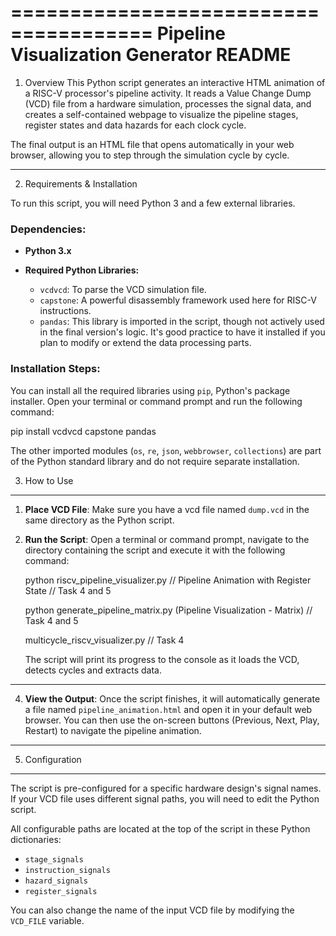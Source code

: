 ======================================
Pipeline Visualization Generator README
======================================

1. Overview
This Python script generates an interactive HTML animation of a RISC-V processor's pipeline activity. It reads a Value Change Dump (VCD) file from a hardware simulation, processes the signal data, and creates a self-contained webpage to visualize the pipeline stages, register states and data hazards for each clock cycle.

The final output is an HTML file that opens automatically in your web browser, allowing you to step through the simulation cycle by cycle.

---------------
2. Requirements & Installation

To run this script, you will need Python 3 and a few external libraries.

### Dependencies:
- **Python 3.x**

- **Required Python Libraries:**
  - `vcdvcd`: To parse the VCD simulation file.
  - `capstone`: A powerful disassembly framework used here for RISC-V instructions.
  - `pandas`: This library is imported in the script, though not actively used in the final version's logic. It's good practice to have it installed if you plan to modify or extend the data processing parts.

### Installation Steps:
You can install all the required libraries using `pip`, Python's package installer. Open your terminal or command prompt and run the following command:

pip install vcdvcd capstone pandas

The other imported modules (`os`, `re`, `json`, `webbrowser`, `collections`) are part of the Python standard library and do not require separate installation.


3. How to Use
---------------
1.  **Place VCD File**: Make sure you have a vcd file named `dump.vcd` in the same directory as the Python script.

2.  **Run the Script**: Open a terminal or command prompt, navigate to the directory containing the script and execute it with the following command:
    
    python riscv_pipeline_visualizer.py // Pipeline Animation with Register State // Task 4 and 5

    python generate_pipeline_matrix.py  (Pipeline Visualization - Matrix) // Task 4 and 5

    multicycle_riscv_visualizer.py  // Task 4
    
    
    The script will print its progress to the console as it loads the VCD, detects cycles and extracts data.
---------------
4.  **View the Output**: Once the script finishes, it will automatically generate a file named `pipeline_animation.html` and open it in your default web browser. You can then use the on-screen buttons (Previous, Next, Play, Restart) to navigate the pipeline animation.
---------------
5. Configuration
------------------
The script is pre-configured for a specific hardware design's signal names. If your VCD file uses different signal paths, you will need to edit the Python script.

All configurable paths are located at the top of the script in these Python dictionaries:
- `stage_signals`
- `instruction_signals`
- `hazard_signals`
- `register_signals`

You can also change the name of the input VCD file by modifying the `VCD_FILE` variable.
